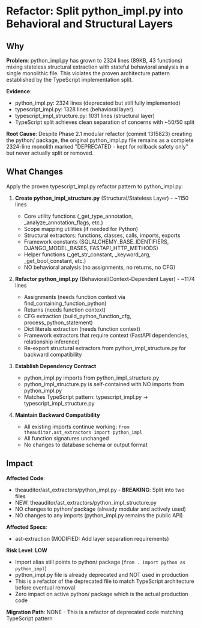 # Refactor: Split python_impl.py into Behavioral and Structural Layers

## Why

**Problem**: python_impl.py has grown to 2324 lines (89KB, 43 functions) mixing stateless structural extraction with stateful behavioral analysis in a single monolithic file. This violates the proven architecture pattern established by the TypeScript implementation split.

**Evidence**:
- python_impl.py: 2324 lines (deprecated but still fully implemented)
- typescript_impl.py: 1328 lines (behavioral layer)
- typescript_impl_structure.py: 1031 lines (structural layer)
- TypeScript split achieves clean separation of concerns with ~50/50 split

**Root Cause**: Despite Phase 2.1 modular refactor (commit 1315823) creating the python/ package, the original python_impl.py file remains as a complete 2324-line monolith marked "DEPRECATED - kept for rollback safety only" but never actually split or removed.

## What Changes

Apply the proven typescript_impl.py refactor pattern to python_impl.py:

1. **Create python_impl_structure.py** (Structural/Stateless Layer) - ~1150 lines
   - Core utility functions (_get_type_annotation, _analyze_annotation_flags, etc.)
   - Scope mapping utilities (if needed for Python)
   - Structural extractors: functions, classes, calls, imports, exports
   - Framework constants (SQLALCHEMY_BASE_IDENTIFIERS, DJANGO_MODEL_BASES, FASTAPI_HTTP_METHODS)
   - Helper functions (_get_str_constant, _keyword_arg, _get_bool_constant, etc.)
   - NO behavioral analysis (no assignments, no returns, no CFG)

2. **Refactor python_impl.py** (Behavioral/Context-Dependent Layer) - ~1174 lines
   - Assignments (needs function context via find_containing_function_python)
   - Returns (needs function context)
   - CFG extraction (build_python_function_cfg, process_python_statement)
   - Dict literals extraction (needs function context)
   - Framework extractors that require context (FastAPI dependencies, relationship inference)
   - Re-export structural extractors from python_impl_structure.py for backward compatibility

3. **Establish Dependency Contract**
   - python_impl.py imports from python_impl_structure.py
   - python_impl_structure.py is self-contained with NO imports from python_impl.py
   - Matches TypeScript pattern: typescript_impl.py → typescript_impl_structure.py

4. **Maintain Backward Compatibility**
   - All existing imports continue working: `from theauditor.ast_extractors import python_impl`
   - All function signatures unchanged
   - No changes to database schema or output format

## Impact

**Affected Code**:
- theauditor/ast_extractors/python_impl.py - **BREAKING**: Split into two files
- NEW: theauditor/ast_extractors/python_impl_structure.py
- NO changes to python/ package (already modular and actively used)
- NO changes to any imports (python_impl.py remains the public API)

**Affected Specs**:
- ast-extraction (MODIFIED: Add layer separation requirements)

**Risk Level**: **LOW**
- Import alias still points to python/ package (`from . import python as python_impl`)
- python_impl.py file is already deprecated and NOT used in production
- This is a refactor of the deprecated file to match TypeScript architecture before eventual removal
- Zero impact on active python/ package which is the actual production code

**Migration Path**: NONE - This is a refactor of deprecated code matching TypeScript pattern
